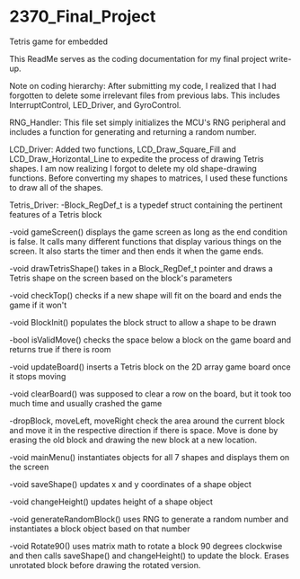 # 2370_Final_Project
Tetris game for embedded

This ReadMe serves as the coding documentation for my final project write-up.

Note on coding hierarchy: After submitting my code, I realized that I had forgotten to delete some irrelevant files from previous labs. 
This includes InterruptControl, LED_Driver, and GyroControl. 

RNG_Handler:
  This file set simply initializes the MCU's RNG peripheral and includes a function for generating and returning a random number. 

LCD_Driver:
  Added two functions, LCD_Draw_Square_Fill and LCD_Draw_Horizontal_Line to expedite the process of drawing Tetris shapes. 
  I am now realizing I forgot to delete my old shape-drawing functions. Before converting my shapes to matrices,
  I used these functions to draw all of the shapes. 

Tetris_Driver:
  -Block_RegDef_t is a typedef struct containing the pertinent features of a Tetris block
  
  -void gameScreen() displays the game screen as long as the end condition is false. It calls many different functions that display 
  various things on the screen. It also starts the timer and then ends it when the game ends. 

  -void drawTetrisShape() takes in a Block_RegDef_t pointer and draws a Tetris shape on the screen based on the block's parameters

  -void checkTop() checks if a new shape will fit on the board and ends the game if it won't

  -void BlockInit() populates the block struct to allow a shape to be drawn

  -bool isValidMove() checks the space below a block on the game board and returns true if there is room

  -void updateBoard() inserts a Tetris block on the 2D array game board once it stops moving

  -void clearBoard() was supposed to clear a row on the board, but it took too much time and usually crashed the game

  -dropBlock, moveLeft, moveRight check the area around the current block and move it in the respective direction if there is space. 
  Move is done by erasing the old block and drawing the new block at a new location. 

  -void mainMenu() instantiates objects for all 7 shapes and displays them on the screen

  -void saveShape() updates x and y coordinates of a shape object

  -void changeHeight() updates height of a shape object

  -void generateRandomBlock() uses RNG to generate a random number and instantiates a block object based on that number

  -void Rotate90() uses matrix math to rotate a block 90 degrees clockwise and then calls saveShape() and changeHeight() to update the block. 
  Erases unrotated block before drawing the rotated version.
  

  
